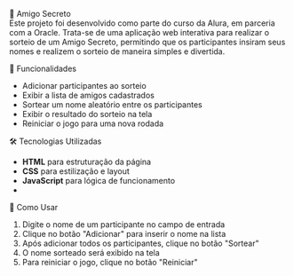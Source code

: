 🎁 Amigo Secreto  
Este projeto foi desenvolvido como parte do curso da Alura, em parceria com a Oracle. Trata-se de uma aplicação web interativa para realizar o sorteio de um Amigo Secreto, permitindo que os participantes insiram seus nomes e realizem o sorteio de maneira simples e divertida.  

🚀 Funcionalidades  

- Adicionar participantes ao sorteio  
- Exibir a lista de amigos cadastrados  
- Sortear um nome aleatório entre os participantes  
- Exibir o resultado do sorteio na tela  
- Reiniciar o jogo para uma nova rodada  

🛠️ Tecnologias Utilizadas  

- **HTML** para estruturação da página  
- **CSS** para estilização e layout  
- **JavaScript** para lógica de funcionamento
- 
🎯 Como Usar  

1. Digite o nome de um participante no campo de entrada  
2. Clique no botão "Adicionar" para inserir o nome na lista  
3. Após adicionar todos os participantes, clique no botão "Sortear"  
4. O nome sorteado será exibido na tela  
5. Para reiniciar o jogo, clique no botão "Reiniciar"  

